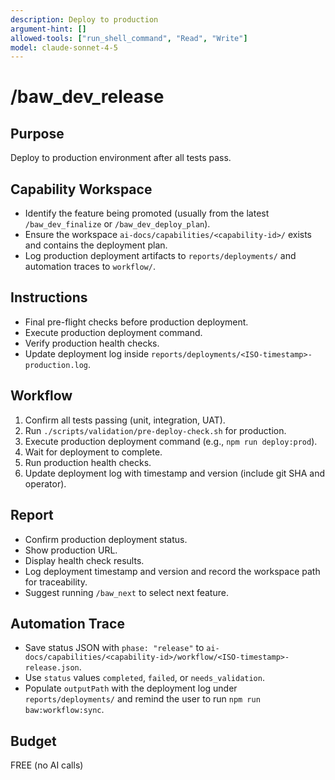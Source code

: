 ```yaml
---
description: Deploy to production
argument-hint: []
allowed-tools: ["run_shell_command", "Read", "Write"]
model: claude-sonnet-4-5
---
```


# /baw_dev_release

## Purpose
Deploy to production environment after all tests pass.

## Capability Workspace
- Identify the feature being promoted (usually from the latest `/baw_dev_finalize` or `/baw_dev_deploy_plan`).
- Ensure the workspace `ai-docs/capabilities/<capability-id>/` exists and contains the deployment plan.
- Log production deployment artifacts to `reports/deployments/` and automation traces to `workflow/`.

## Instructions
- Final pre-flight checks before production deployment.
- Execute production deployment command.
- Verify production health checks.
- Update deployment log inside `reports/deployments/<ISO-timestamp>-production.log`.

## Workflow
1. Confirm all tests passing (unit, integration, UAT).
2. Run `./scripts/validation/pre-deploy-check.sh` for production.
3. Execute production deployment command (e.g., `npm run deploy:prod`).
4. Wait for deployment to complete.
5. Run production health checks.
6. Update deployment log with timestamp and version (include git SHA and operator).

## Report
- Confirm production deployment status.
- Show production URL.
- Display health check results.
- Log deployment timestamp and version and record the workspace path for traceability.
- Suggest running `/baw_next` to select next feature.

## Automation Trace
- Save status JSON with `phase: "release"` to `ai-docs/capabilities/<capability-id>/workflow/<ISO-timestamp>-release.json`.
- Use `status` values `completed`, `failed`, or `needs_validation`.
- Populate `outputPath` with the deployment log under `reports/deployments/` and remind the user to run `npm run baw:workflow:sync`.

## Budget
FREE (no AI calls)
